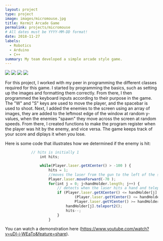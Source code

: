 ```yaml
---
layout: project
type: project
image: images/micromouse.jpg
title: Kermit Arcade Game
permalink: projects/micromouse
# All dates must be YYYY-MM-DD format!
date: 2018-11-27
labels:
  - Robotics
  - Arduino
  - C++
summary: My team developed a simple arcade style game.
---
```


<div class="ui small rounded images">
  <img class="ui image" src="../images/micromouse-robot.png">
  <img class="ui image" src="../images/micromouse-robot-2.jpg">
  <img class="ui image" src="../images/micromouse.jpg">
  <img class="ui image" src="../images/micromouse-circuit.png">
</div>


For this project, I worked with my peer in programming the different classes required for this game.  I started by programming the basics, such as setting up the images and formatting them correctly.  From there, I then programmed the keyboard inputs according to their purpose in the game.  The "W" and "S" keys are used to move the player, and the spacebar is used to shoot.  Next, I added the enemies to the screen using an array of images, they are added to the leftmost edge of the window at random y-values, when the enemies "spawn" they move across the screen at random speeds.  From there, I created functions to make the program register when the player was hit by the enemy, and vice versa.  The game keeps track of your score and diplays it when you lose.

Here is some code that illustrates how we determined if the enemy is hit:

```js
			// hits is initially 1 
				int hits;

				while(Player.laser.getXCenter() > -100 ) {
					hits = 1;
					//moves the laser from the gun to the left of the screen
					Player.laser.moveForward(-70 );
					for(int j = 0; j<handHolder.length; j++) {
						// detects when the laser hits a hand and teleports it back to the left of the screen
						if (Player.laser.getXCenter() <= handHolder[j].getXCenter() &&
								(Player.laser.getYCenter() <= handHolder[j].getYCenter()+handHolder[j].getHeight()/2 && 
								Player.laser.getYCenter() >= handHolder[j].getYCenter()-handHolder[j].getHeight()/2)) {
							handHolder[j].teleport2();
							hits--;
						}
					}
```

You can watch a demonstration here (https://www.youtube.com/watch?v=uDI-i-WEaTo&feature=share).



